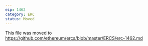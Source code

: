 ```yaml
---
eip: 1462
category: ERC
status: Moved
---
```


This file was moved to https://github.com/ethereum/ercs/blob/master/ERCS/erc-1462.md
